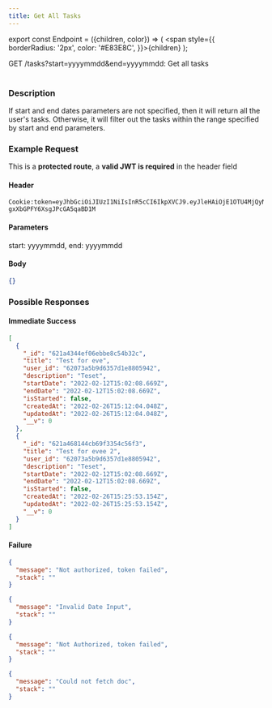 ```yaml
---
title: Get All Tasks
---
```


export const Endpoint = ({children, color}) => ( <span style={{
borderRadius: '2px',
color: '#E83E8C',
}}>{children}</span> );

<Endpoint>GET /tasks?start=yyyymmdd&end=yyyymmdd</Endpoint>: Get all tasks <br></br>

### Description

If start and end dates parameters are not specified, then it will return all the user's tasks. Otherwise, it will filter out the tasks within the range specified by start and end parameters.

### Example Request

This is a **protected route**, a **valid JWT is required** in the header field

#### Header

```
Cookie:token=eyJhbGciOiJIUzI1NiIsInR5cCI6IkpXVCJ9.eyJleHAiOjE1OTU4MjQyNzUsImlhdCI6IjIwMjAtMDctMjdUMDA6MjY6MTUuNzg5NTg0Mi0wNDowMCIsInN1YiI6ImNocmlzIn0.5US2_ITKcfgkpEbfsR-gxXbGPFY6XsgJPcGA5qaBD1M
```

#### Parameters

start: yyyymmdd,
end: yyyymmdd

#### Body

```json
{}
```

### Possible Responses

#### Immediate Success

```json
[
  {
    "_id": "621a4344ef06ebbe8c54b32c",
    "title": "Test for eve",
    "user_id": "62073a5b9d6357d1e8805942",
    "description": "Teset",
    "startDate": "2022-02-12T15:02:08.669Z",
    "endDate": "2022-02-12T15:02:08.669Z",
    "isStarted": false,
    "createdAt": "2022-02-26T15:12:04.048Z",
    "updatedAt": "2022-02-26T15:12:04.048Z",
    "__v": 0
  },
  {
    "_id": "621a468144cb69f3354c56f3",
    "title": "Test for evee 2",
    "user_id": "62073a5b9d6357d1e8805942",
    "description": "Teset",
    "startDate": "2022-02-12T15:02:08.669Z",
    "endDate": "2022-02-12T15:02:08.669Z",
    "isStarted": false,
    "createdAt": "2022-02-26T15:25:53.154Z",
    "updatedAt": "2022-02-26T15:25:53.154Z",
    "__v": 0
  }
]
```

#### Failure

```json
{
  "message": "Not authorized, token failed",
  "stack": ""
}
```

```json
{
  "message": "Invalid Date Input",
  "stack": ""
}
```

```json
{
  "message": "Not Authorized, token failed",
  "stack": ""
}
```

```json
{
  "message": "Could not fetch doc",
  "stack": ""
}
```
